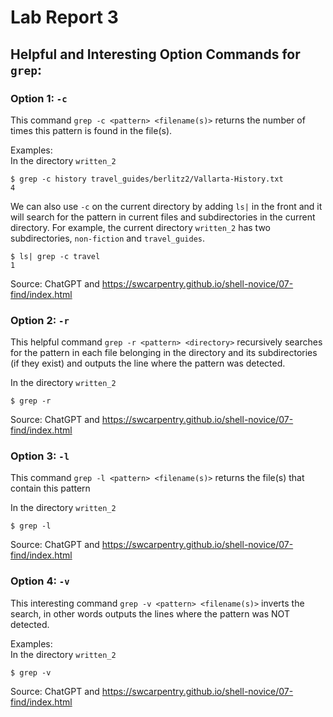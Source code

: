 # Lab Report 3
## Helpful and Interesting Option Commands for `grep`:
### Option 1: `-c`
This command `grep -c <pattern> <filename(s)>` returns the number of times this pattern is found in the file(s).

Examples:\
In the directory `written_2`
```
$ grep -c history travel_guides/berlitz2/Vallarta-History.txt
4
```

We can also use `-c` on the current directory by adding `ls|` in the front and it will search for the pattern in current files and subdirectories in the current directory. For example, the current directory `written_2` has two subdirectories, `non-fiction` and `travel_guides`.
```
$ ls| grep -c travel
1
```
Source: ChatGPT and https://swcarpentry.github.io/shell-novice/07-find/index.html

### Option 2: `-r`
This helpful command `grep -r <pattern> <directory>` recursively searches for the pattern in each file belonging in the directory and its subdirectories (if they exist) and outputs the line where the pattern was detected.

In the directory `written_2`
```
$ grep -r 
```
Source: ChatGPT and https://swcarpentry.github.io/shell-novice/07-find/index.html
### Option 3: `-l`
This command `grep -l <pattern> <filename(s)>` returns the file(s) that contain this pattern

In the directory `written_2`
```
$ grep -l
```
Source: ChatGPT and https://swcarpentry.github.io/shell-novice/07-find/index.html
### Option 4: `-v`
This interesting command `grep -v <pattern> <filename(s)>` inverts the search, in other words outputs the lines where the pattern was NOT detected.

Examples:\
In the directory `written_2`
```
$ grep -v 
```
Source: ChatGPT and https://swcarpentry.github.io/shell-novice/07-find/index.html
